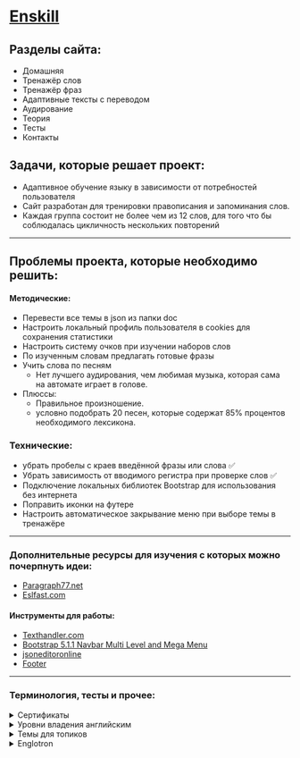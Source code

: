 # [Enskill](https://aruytehno.github.io/enskill/)

## Разделы сайта:
- Домашняя
- Тренажёр слов
- Тренажёр фраз
- Адаптивные тексты с переводом
- Аудирование
- Теория
- Тесты
- Контакты

## Задачи, которые решает проект:
* Адаптивное обучение языку в зависимости от потребностей пользователя
* Сайт разработан для тренировки правописания и запоминания слов.
* Каждая группа состоит не более чем из 12 слов, для того что бы соблюдалась цикличность нескольких повторений


---
## Проблемы проекта, которые необходимо решить: 
#### Методические:
- Перевести все темы в json из папки doc
- Настроить локальный профиль пользователя в cookies для сохранения статистики
- Настроить систему очков при изучении наборов слов
- По изученным словам предлагать готовые фразы
- Учить слова по песням
  - Нет лучшего аудирования, чем любимая музыка, которая сама на автомате играет в голове.
- Плюссы:
  - Правильное произношение.
  - условно подобрать 20 песен, которые содержат 85% процентов необходимого лексикона.

### Технические:
- убрать пробелы с краев введённой фразы или слова ✅
- Убрать зависимость от вводимого регистра при проверке слов ✅
- Подключение локальных библиотек Bootstrap для использования без интернета
- Поправить иконки на футере
- Настроить автоматическое закрывание меню при выборе темы в тренажёре
---

### Дополнительные ресурсы для изучения с которых можно почерпнуть идеи:
* [Paragraph77.net](https://paragraph77.net/)
* [Eslfast.com](https://www.eslfast.com/)


#### Инструменты для работы:
* [Texthandler.com](https://ru.texthandler.com/text-tools/letter-case-converter/)
* [Bootstrap 5.1.1 Navbar Multi Level and Mega Menu](https://codepen.io/typo3-freelancer/pen/poEvyGj)
* [jsoneditoronline](https://jsoneditoronline.org/#)
* [Footer](https://codepen.io/idesignsmf/pen/WgjXeo)

---
### Терминология, тесты и прочее:

<details><summary>Сертификаты</summary>
<p>

- CEFR — Common European Framework of Reference for Languages (Написать переводы)
- IELTS — International English Language Testing System
- TOEFL — Test of English Language as a Foreign Language
- iBT — Internet Based Test
- PBT — Paper Based Test
- CPE — Certificate of Proficiency in English
- CAE — Certificate in Advanced English
- FCE — First Certificate of English
- PET — Preliminary English Test
- KET — Key English Test
</p>
</details>

<details><summary>Уровни владения английским</summary>
<p>

- Basic (базовый);
- Intermediate (средний);
- Advanced (продвинутый);
- Fluent (свободное владение).

* A — Basic 
  * A1 — Beginner и Elementary
  * A2 — Pre-Intermediate
* B — Independent User
  * B1 — Intermediate
  * B2 — Upper-Intermediate
* C — Proficient User
  * C1 — Advanced
  * C2 — Proficiency

</p>
</details>

<details><summary>Темы для топиков</summary>
<p>


* Тема (1)
    * Топики (2)
        * Топик 1
        * Топик 2
        * Топик 3
* Социум (1)
    * Семья (2)
        * Семья ✅
        * Родственники ✅
    * Работа (2)
        * Коллеги
    * Знакомые (2)
* Мир (1)
  * Город (2)
      * Городские объекты ✅
      * Городской транспорт ✅
  * Космос (2)
      * Планеты солнечной системы ✅
      * Созвездия
      * Космические объекты
* Повседневное (1)
    * Единицы измерения (2)
        * Меры длинны
        * Знаки зодиака ✅
        * Дни недели ✅
        * Месяцы года ✅
        * Меры температуры
        * Валюты
* Путешествия (1)
    * Отель (2)
        * Места отеля
    * Экскурсии (2)

* Транспорт (1)
    * Самолёт (2)
        * Аэропорт
        * В самолёте
        * Багаж
        * Трансферная зона
        * Зал ожидания
    * Автомобиль (2)
        * Двигатель
        * Части двигателя
        * Виды топлива
        * Части салона
        * Панель приборов
        * Безопасность
        * Элементы управления
        * Управление
    * Поезд (2)
        * Вокзал
        * Персонал поезда
        * Билеты
* Дом (1)
* Кухня (2)
    * Столовые приборы
    * Блюда
    * Спальня (2)
    * Рабочий кабинет (2)
    * Гараж (2)
        * Инструмент
        * Части гаража
        * Оборудование гаража
    * Ванная комната (2)
    * Участок
        * Двор
        * Сад
* Учёба (1)
    * Школа (2)
    * Колледж (2)
    * Университет (2)
* Работа (1)
    * Профессии (2)

</p>
</details>

<details><summary>Englotron</summary>
<p>

# Englotron
Тренажёр для изучения английского языка
### [Вспомогательная программа для наработки лексического минимума по методу Дмитрия Петрова](https://aruytehno.github.io/enskill/englotron.html)
 Особенности
---
- включает 38 правильных и 34 неправильных глагола
- применение каждого глагола представлено в форме Simple, будущего, настоящего и прошедшего времени; вопросительной, отрицательной и утвердительной форме; для нескольких лиц
- всего 3888 выражений в базе
- обучение в игровой форме, 5 попыток, подсчёт очков
- адаптация для мобильных устройств
- возможность расширения
---
 Особенности
---
- база вопросов и ответов в формате json
- пример формата указателя "futQ1"
- "fut" - будущее ("past" - прошлое, "pres" - настоящее).
- "Q" - вопросительная форма, "S" - утвердительная, "N" - отрицательная
- Цифра - форма личного местоимения (Я, Ты, Мы, Они, Он, Она)
- вспомогательный файл generator.js для расширения базы
---

![Screenshot](img/screenshot.jpg)
</p>
</details>